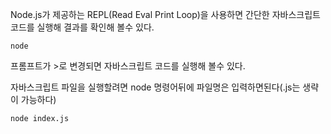 Node.js가 제공하는 REPL(Read Eval Print Loop)을 사용하면 간단한 자바스크립트 코드를 실행해 결과를 확인해 볼수 있다.

```
node
```
프롬프트가 >로 변경되면 자바스크립트 코드를 실행해 볼수 있다.

자바스크립트 파일을 실행할려면 node 명령어뒤에 파일명은 입력하면된다(.js는 생략이 가능하다)
```
node index.js
```

